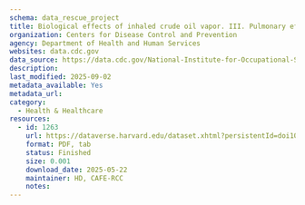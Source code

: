 ```yaml
---
schema: data_rescue_project 
title: Biological effects of inhaled crude oil vapor. III. Pulmonary effects
organization: Centers for Disease Control and Prevention
agency: Department of Health and Human Services
websites: data.cdc.gov
data_source: https://data.cdc.gov/National-Institute-for-Occupational-Safety-and-Hea/Biological-effects-of-inhaled-crude-oil-vapor-III-/aian-amjw/about_data
description: 
last_modified: 2025-09-02
metadata_available: Yes
metadata_url: 
category:
  - Health & Healthcare 
resources:
  - id: 1263
    url: https://dataverse.harvard.edu/dataset.xhtml?persistentId=doi10.7910/DVN/0L9K3E
    format: PDF, tab
    status: Finished
    size: 0.001
    download_date: 2025-05-22
    maintainer: HD, CAFE-RCC
    notes: 
---
```

